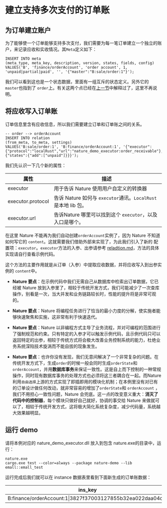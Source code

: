 # 建立支持多次支付的订单账

 ## 为订单建立账户

为了能够使一个订单能够支持多次支付，我们需要为每一笔订单建立一个独立的账户，来记录应收和实收情况。其`Meta`定义如下：

```mysql
INSERT INTO meta
(meta_type, meta_key, description, version, states, fields, config)
VALUES('B', 'finance/orderAccount', 'order account', 1, 'unpaid|partial|paid', '', '{"master":"B:sale/order:1"}');
```

我们可以看到这也是一个状态数据，里面有一组互斥的状态定义。另外它的 `master`也指到了 `order`上。有关这两个点已经在[上一节](emall-1-order-generate.md)中解释过了，这里不再说明。

## 将应收写入订单账

订单信息里含有应收信息，所以我们需要建立订单和订单账之间的关系。

```mysql
-- order --> orderAccount
INSERT INTO relation
(from_meta, to_meta, settings)
VALUES('B:sale/order:1', 'B:finance/orderAccount:1', '{"executor":{"protocol":"localRust","url":"nature_demo_executor:order_receivable"},"target":{"states":{"add":["unpaid"]}}}');
```

我们先认识一下几个新的属性：

| 属性              | 描述                                                         |
| ----------------- | ------------------------------------------------------------ |
| executor          | 用于告诉 Nature 使用用户自定义的转换器                       |
| executor.protocol | 告诉 Nature 如何与 `executor`通讯。`LocalRust` 是本地 lib 包。 |
| executor.url      | 告诉Nature 哪里可以找到这个 `executor`，以及入口是哪个。     |

在这里 Nature 不能再为我们自动创建`orderAccount`实例了，因为 Nature 不知道如何写它的 `content`。这就需要我们借助外部来实现了，为此我们引入了新的 配置项：`executor`。`executor`方法的入参、出参请参考 [reladtion.md](https://github.com/llxxbb/Nature/blob/master/doc/ZH/help/relation.md)，方法的具体实现请自行查看示例代码。

这个方法的主要作用就是从订单（入参）中提取应收数据，并将应收写入到出参实例的 `content`中。

- **Nature 要点**：在示例代码中我们无需自己从数据库中检索出订单数据，它已经被 Nature 放到入参里了，相较于传统开发方式，我们可能减少了一次查库操作，别看是一次，当大并发和业务链路较长时，性能的提升将是非常可观的。
- **Nature 要点**：Nature 将编程任务进行了恰当的最小力度的分解，使实施者能够快速聚焦和实施，这非常有利于快速迭代。

- **Nature 要点**：Nature 以非编程方式主导了业务流程，并对可编程的范围进行了强制规范和约束。只有特定的入参才可以触发示例代码，且示例代码只可以返回特定的出参，相较于传统方式将会极大改善业务控制系统的能力，杜绝业务系统深陷技术旋涡而不能自拔的现象发生。

- **Nature 要点**：也许你没有发现，我们无意间解决了一个非常复杂的问题。在传统开发方式下，生成`order`的时候一般会同时生成`orderState`和`orderAccount`，并用**数据库事务**来保证一致性。这是自上而下控制的一种常规操作，同时现有数据库事务的处理方式也必须将这三者耦合在一起。而Nature 利用`自由选择`上游的方式实现了即插即用的模块化机制；在本例里没有对已有的订单设计做任何改动，就非常容易的增加了`orderState`和 `orderAccount` ，我们不用担心一致性问题，Nature 会兜底。这一点的改变意义重大：**消灭了代码中的控制器**，每个模块只做好自己就好，协调的事交给 Nature 来做就可以了，相较于传统开发方式，这将极大简化系统复杂度，减少代码量，系统越大效果越明显。

## 运行 demo

请将本例对应的 nature_demo_executor.dll 放入到包含 nature.exe的目录中，运行：

```shell
nature.exe
cargo.exe test --color=always --package nature-demo --lib emall::emall_test
```

运行完成后我们就可以在 instance 数据表里看到下面新生成的订单账数据：

| ins_key                                                     | content                                                      | states     | state_version | from_key                                             |
| ----------------------------------------------------------- | ------------------------------------------------------------ | ---------- | ------------- | ---------------------------------------------------- |
| B:finance/orderAccount:1\|3827f37003127855b32ea022daa04cd\| | {"receivable":1000,"total_paid":0,"last_paid":0,"reason":"NewOrder","diff":-1000} | ["unpaid"] | 1             | B:sale/order:1\|3827f37003127855b32ea022daa04cd\|\|0 |

